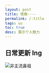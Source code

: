 ```yaml
---
layout: post
title: 夜晚----
permalink: /:title
tags: uu
toc: true
desc: 展示个人魅力
---
```


## 日常更新 Ing

![非主流鼻祖](http://www.djangofreeman.com/assets/images/p/2017-08-23.jpg)
